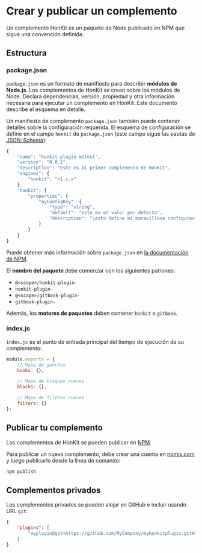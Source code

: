# Crear y publicar un complemento

Un complemento HonKit es un paquete de Node publicado en NPM que sigue una convención definida.

## Estructura

### package.json

`package.json` es un formato de manifiesto para describir **módulos de Node.js**. Los complementos de HonKit se crean sobre los módulos de Node. Declara dependencias, versión, propiedad y otra información necesaria para ejecutar un complemento en HonKit. Este documento describe el esquema en detalle.

Un manifiesto de complemento `package.json` también puede contener detalles sobre la configuración requerida. El esquema de configuración se define en el campo `honkit` de `package.json` (este campo sigue las pautas de [JSON-Schema](http://json-schema.org)):

```js
{
    "name": "honkit-plugin-mitest",
    "version": "0.0.1",
    "description": "Este es mi primer complemento de HonKit",
    "engines": {
        "honkit": ">1.x.x"
    },
    "honkit": {
        "properties": {
            "myConfigKey": {
                "type": "string",
                "default": "esto es el valor por defecto",
                "description": "¡esto define mi maravillosa configuración"
            }
        }
    }
}
```

Puede obtener más información sobre `package.json` en [la documentación de NPM](https://docs.npmjs.com/files/package.json).

El **nombre del paquete** debe comenzar con los siguientes patrones:

- `@<scope>/honkit-plugin-`
- `honkit-plugin-`
- `@<scope>/gitbook-plugin-`
- `gitbook-plugin-`

Además, los **motores de paquetes** deben contener `honkit` o `gitbook`.

### index.js

`index.js` es el punto de entrada principal del tiempo de ejecución de su complemento:

```js
module.exports = {
    // Mapa de ganchos
    hooks: {},

    // Mapa de bloques nuevos
    blocks: {},

    // Mapa de filtros nuevos
    filters: {}
};
```

## Publicar tu complemento

Los complementos de HonKit se pueden publicar en [NPM](https://www.npmjs.com).

Para publicar un nuevo complemento, debe crear una cuenta en [npmjs.com](https://www.npmjs.com) y luego publicarlo desde la línea de comando:

```bash
npm publish
```

## Complementos privados

Los complementos privados se pueden alojar en GitHub e incluir usando URL `git`:

```json
{
    "plugins": [
        "myplugin@git+https://github.com/MyCompany/myhonkitplugin.git#1.0.0"
    ]
}
```
